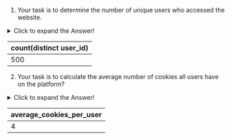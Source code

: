 1) Your task is to determine the number of unique users who accessed the website.

<details>
<summary>Click to expand the Answer!</summary>
  
sql
select count(distinct user_id) from users;

</details>


|count(distinct user_id)|
|-----------------------|
|500|

2) Your task is to calculate the average number of cookies all users have on the platform?
<details>
<summary>Click to expand the Answer!</summary>

sql
with cte as(
select user_id,count(cookie_id) as cc  from users
group by user_id
) 
select round(avg(cc)) average_cookies_per_user
from cte ;

</details>

|average_cookies_per_user | 
|-------------------------|
|4|
